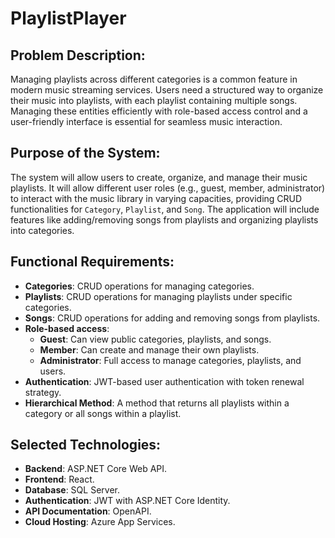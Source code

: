 # PlaylistPlayer

## Problem Description:

Managing playlists across different categories is a common feature in modern music streaming services. Users need a structured way to organize their music into playlists, with each playlist containing multiple songs. Managing these entities efficiently with role-based access control and a user-friendly interface is essential for seamless music interaction.

## Purpose of the System:

The system will allow users to create, organize, and manage their music playlists. It will allow different user roles (e.g., guest, member, administrator) to interact with the music library in varying capacities, providing CRUD functionalities for `Category`, `Playlist`, and `Song`. The application will include features like adding/removing songs from playlists and organizing playlists into categories.

## Functional Requirements:

- **Categories**: CRUD operations for managing categories.
- **Playlists**: CRUD operations for managing playlists under specific categories.
- **Songs**: CRUD operations for adding and removing songs from playlists.
- **Role-based access**:
  - **Guest**: Can view public categories, playlists, and songs.
  - **Member**: Can create and manage their own playlists.
  - **Administrator**: Full access to manage categories, playlists, and users.
- **Authentication**: JWT-based user authentication with token renewal strategy.
- **Hierarchical Method**: A method that returns all playlists within a category or all songs within a playlist.

## Selected Technologies:

- **Backend**: ASP.NET Core Web API.
- **Frontend**: React.
- **Database**: SQL Server.
- **Authentication**: JWT with ASP.NET Core Identity.
- **API Documentation**: OpenAPI.
- **Cloud Hosting**: Azure App Services.
